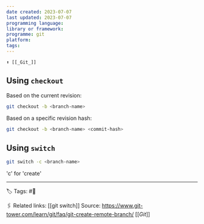 ```yaml
---
date created: 2023-07-07
last updated: 2023-07-07
programming language:
library or framework:
programme: git
platform:
tags: 
---
```

	⬆ [[_Git_]]

## Using `checkout`

 Based on the current revision:
```bash
git checkout -b <branch-name>
``` 
 
 Based on a specific revision hash:
```bash
git checkout -b <branch-name> <commit-hash>
```

## Using `switch`

```bash
git switch -c <branch-name>
``` 
'c' for 'create'

---
🏷 Tags: #🌲 

🖇 Related links: [[git switch]]
Source: https://www.git-tower.com/learn/git/faq/git-create-remote-branch/
[[_Git_]]
